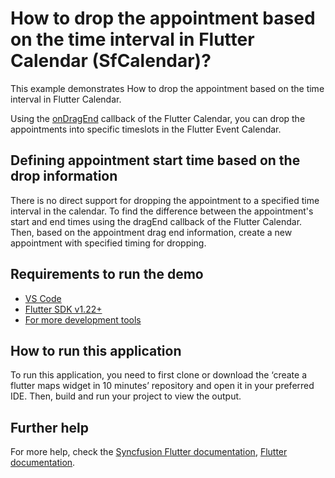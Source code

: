 # How to drop the appointment based on the time interval in Flutter Calendar (SfCalendar)?

This example demonstrates How to drop the appointment based on the time interval in Flutter Calendar.

Using the [onDragEnd](https://help.syncfusion.com/flutter/calendar/drag-drop#ondragend) callback of the Flutter Calendar, you can drop the appointments into specific timeslots in the Flutter Event Calendar.

## Defining appointment start time based on the drop information
There is no direct support for dropping the appointment to a specified time interval in the calendar. To find the difference between the appointment's start and end times using the dragEnd callback of the Flutter Calendar. Then, based on the appointment drag end information, create a new appointment with specified timing for dropping.



## Requirements to run the demo
* [VS Code](https://code.visualstudio.com/download)
* [Flutter SDK v1.22+](https://flutter.dev/docs/development/tools/sdk/overview)
* [For more development tools](https://flutter.dev/docs/development/tools/devtools/overview)

## How to run this application
To run this application, you need to first clone or download the ‘create a flutter maps widget in 10 minutes’ repository and open it in your preferred IDE. Then, build and run your project to view the output.

## Further help
For more help, check the [Syncfusion Flutter documentation](https://help.syncfusion.com/flutter/introduction/overview),
 [Flutter documentation](https://flutter.dev/docs/get-started/install).